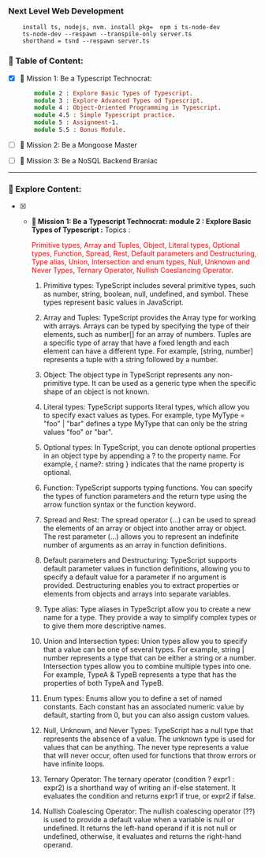 ### Next Level Web Development
```
    install ts, nodejs, nvm. install pkg=  npm i ts-node-dev
    ts-node-dev --respawn --transpile-only server.ts
    shorthand = tsnd --respawn server.ts
```

### 📗 Table of Content:
- [x] 🎯 Mission 1: Be a Typescript Technocrat:
    ```ts
        module 2 : Explore Basic Types of Typescript.
        module 3 : Explore Advanced Types od Typescript.
        module 4 : Object-Oriented Programming in Typescript.
        module 4.5 : Simple Typescript practice.
        module 5 : Assignment-1.
        module 5.5 : Bonus Module.
    ```
- [ ] 🎯 Mission 2: Be a Mongoose Master

- [ ] 🎯 Mission 3: Be a NoSQL Backend Braniac
<hr/>

### 📗 Explore Content:
- [x] * **🎯 Mission 1: Be a Typescript Technocrat: module 2 : Explore Basic Types of Typescript :** Topics :<p style="color: red;"> Primitive types, Array and Tuples, Object, Literal types, Optional types, Function, Spread, Rest, Default parameters and Destructuring, Type alias, Union, Intersection and enum types, Null, Unknown and Never Types, Ternary Operator, Nullish Coeslancing Operator.<p> 

    1. Primitive types: TypeScript includes several primitive types, such as number, string, boolean, null, undefined, and symbol. These types represent basic values in JavaScript.

    2. Array and Tuples: TypeScript provides the Array type for working with arrays. Arrays can be typed by specifying the type of their elements, such as number[] for an array of numbers. Tuples are a specific type of array that have a fixed length and each element can have a different type. For example, [string, number] represents a tuple with a string followed by a number.

    3. Object: The object type in TypeScript represents any non-primitive type. It can be used as a generic type when the specific shape of an object is not known.

    4. Literal types: TypeScript supports literal types, which allow you to specify exact values as types. For example, type MyType = "foo" | "bar" defines a type MyType that can only be the string values "foo" or "bar".

    5. Optional types: In TypeScript, you can denote optional properties in an object type by appending a ? to the property name. For example, { name?: string } indicates that the name property is optional.

    6. Function: TypeScript supports typing functions. You can specify the types of function parameters and the return type using the arrow function syntax or the function keyword.

    7. Spread and Rest: The spread operator (...) can be used to spread the elements of an array or object into another array or object. The rest parameter (...) allows you to represent an indefinite number of arguments as an array in function definitions.

    8. Default parameters and Destructuring: TypeScript supports default parameter values in function definitions, allowing you to specify a default value for a parameter if no argument is provided. Destructuring enables you to extract properties or elements from objects and arrays into separate variables.

    9. Type alias: Type aliases in TypeScript allow you to create a new name for a type. They provide a way to simplify complex types or to give them more descriptive names.

    10. Union and Intersection types: Union types allow you to specify that a value can be one of several types. For example, string | number represents a type that can be either a string or a number. Intersection types allow you to combine multiple types into one. For example, TypeA & TypeB represents a type that has the properties of both TypeA and TypeB.

    11. Enum types: Enums allow you to define a set of named constants. Each constant has an associated numeric value by default, starting from 0, but you can also assign custom values.

    12. Null, Unknown, and Never Types: TypeScript has a null type that represents the absence of a value. The unknown type is used for values that can be anything. The never type represents a value that will never occur, often used for functions that throw errors or have infinite loops.

    13. Ternary Operator: The ternary operator (condition ? expr1 : expr2) is a shorthand way of writing an if-else statement. It evaluates the condition and returns expr1 if true, or expr2 if false.

    14. Nullish Coalescing Operator: The nullish coalescing operator (??) is used to provide a default value when a variable is null or undefined. It returns the left-hand operand if it is not null or undefined, otherwise, it evaluates and returns the right-hand operand.
